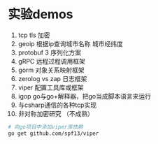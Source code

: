 # 实验demos

1. tcp tls 加密 
2. geoip 根据ip查询城市名称 城市经纬度
3. protobuf 3  序列化方案
4. gRPC 远程过程调用框架
5. gorm 对象关系映射框架
6. zerolog vs zap 日志框架 
7. viper 配置工具库或框架
8. igop go与go+解释器，把go当成脚本语言来运行
9. 与csharp通信的各种tcp实现
10. 非对称加密研究 （不成熟）







``` bash
# 向go项目中添加viper库依赖
go get github.com/spf13/viper
```